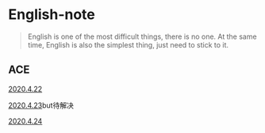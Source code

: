 # English-note

> English is one of the most difficult things, there is no one. At the same time, English is also the simplest thing, just need to stick to it.

## ACE

[2020.4.22](https://bruno686.github.io/english/EA2020_4_22.html)

[2020.4.23](https://bruno686.github.io/english/EA2020_4_23.html)but待解决

[2020.4.24](https://bruno686.github.io/english/EA2020_4_24.html)

